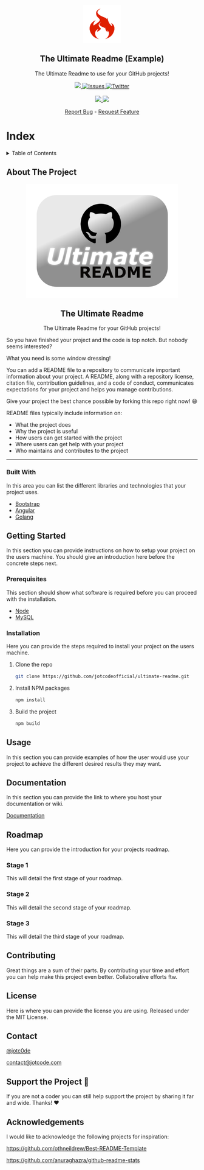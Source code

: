 <p align="center">
    <a href="https://github.com/jotcodeofficial/ultimate-readme">
        <img width="100px" src="images/logo.png" align="center" alt="The Ultimate Readme Logo" />
    </a>
 <h2 align="center">The Ultimate Readme (Example)</h2>
 <p align="center">The Ultimate Readme to use for your GitHub projects!</p>
</p>
  <p align="center">
    <a href="https://github.com/jotcodeofficial/ultimate-readme/network/members">
      <img src="https://img.shields.io/github/forks/jotcodeofficial/ultimate-readme" />
    </a>
    <a href="https://github.com/jotcodeofficial/ultimate-readme/stargazers">
      <img alt="Issues" src="https://img.shields.io/github/stars/jotcodeofficial/ultimate-readme" />
    </a>
    <a href="https://twitter.com/intent/follow?screen_name=jotc0de" target="_blank">
      <img alt="Twitter" src="https://img.shields.io/twitter/follow/jotc0de?style=social" />
    </a>
    <br />
    <br />
    <a href="https://blog.jotcode.com" target="_blank">
      <img src="https://img.shields.io/badge/Blog-Jotcode%20%E2%86%92-gray.svg?colorA=655BE1&colorB=4F44D6&style=for-the-badge"/>
    </a>
    <a href="https://jotcode.com" target="_blank">
      <img src="https://img.shields.io/badge/Website-Jotcode%20%E2%86%92-gray.svg?colorA=61c265&colorB=4CAF50&style=for-the-badge"/>
    </a>
    
  </p>

  <p align="center">
    <a href="https://github.com/jotcodeofficial/ultimate-readme/issues/new/choose">Report Bug</a>
    -
    <a href="https://github.com/jotcodeofficial/ultimate-readme/issues/new/choose">Request Feature</a>
  </p>

# Index

<!-- TABLE OF CONTENTS -->
<details closed="closed">
  <summary>Table of Contents</summary>
  <ol>
    <li>
      <a href="#about-the-project">About The Project</a>
      <ul>
        <li><a href="#built-with">Built With</a></li>
      </ul>
    </li>
    <li>
      <a href="#getting-started">Getting Started</a>
      <ul>
        <li><a href="#prerequisites">Prerequisites</a></li>
        <li><a href="#installation">Installation</a></li>
      </ul>
    </li>
    <li><a href="#usage">Usage</a></li>
    <li><a href="#usage">Documentation</a></li>
    <li>
      <a href="#roadmap">Roadmap</a>
      <ul>
        <li><a href="#stage-1">Stage 1</a></li>
        <li><a href="#stage-2">Stage 2</a></li>
        <li><a href="#stage-3">Stage 3</a></li>
      </ul>
    </li>
    <li><a href="#contributing">Contributing</a></li>
    <li><a href="#license">License</a></li>
    <li><a href="#contact">Contact</a></li>
    <li><a href="#support-the-project-sparkling_heart">Support the Project</a></li>
    <li><a href="#acknowledgements">Acknowledgements</a></li>
  </ol>
</details>


## About The Project

<p align="center">
    <a href="https://github.com/jotcodeofficial/ultimate-readme">
        <img width="400px" src="images/project.png" align="center" alt="The Ultimate Readme Project Image" />
    </a>
 <h2 align="center">The Ultimate Readme</h2>
 <p align="center">The Ultimate Readme for your GitHub projects!</p>
</p>

So you have finished your project and the code is top notch.
But nobody seems interested?

What you need is some window dressing!

You can add a README file to a repository to communicate important information about your project. A README, along with a repository license, citation file, contribution guidelines, and a code of conduct, communicates expectations for your project and helps you manage contributions.

Give your project the best chance possible by forking this repo right now! :smile:

README files typically include information on:

* What the project does
* Why the project is useful
* How users can get started with the project
* Where users can get help with your project
* Who maintains and contributes to the project

---

### Built With

In this area you can list the different libraries and technologies that your project uses.
* [Bootstrap](https://getbootstrap.com)
* [Angular](https://angular.io/)
* [Golang](https://golang.org/)


## Getting Started

In this section you can provide instructions on how to setup your project on the users machine.
You should give an introduction here before the concrete steps next.

### Prerequisites

This section should show what software is required before you can proceed with the installation.
* [Node](https://nodejs.org/)
* [MySQL](https://www.mysql.com/)


### Installation

Here you can provide the steps required to install your project on the users machine.

1. Clone the repo
   ```sh
   git clone https://github.com/jotcodeofficial/ultimate-readme.git
   ```
3. Install NPM packages
   ```sh
   npm install
   ```
4. Build the project
   ```sh
   npm build
   ```
   

## Usage

In this section you can provide examples of how the user would use your project to achieve the different desired results they may want.


## Documentation

In this section you can provide the link to where you host your documentation or wiki.

[Documentation](https://docs.example.com)


## Roadmap

Here you can provide the introduction for your projects roadmap.

### Stage 1

This will detail the first stage of your roadmap.

### Stage 2

This will detail the second stage of your roadmap.

### Stage 3

This will detail the third stage of your roadmap.


## Contributing

Great things are a sum of their parts. By contributing your time and effort you can help make this project even better. Collaborative efforts ftw.


## License

Here is where you can provide the license you are using.
Released under the MIT License.


## Contact

[@jotc0de](https://twitter.com/jotc0de)

contact@jotcode.com


## Support the Project :sparkling_heart:

If you are not a coder you can still help support the project by sharing it far and wide.
Thanks! :heart:


## Acknowledgements

I would like to acknowledge the following projects for inspiration:

https://github.com/othneildrew/Best-README-Template

https://github.com/anuraghazra/github-readme-stats




